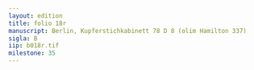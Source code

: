 ```yaml
---
layout: edition
title: folio 18r
manuscript: Berlin, Kupferstichkabinett 78 D 8 (olim Hamilton 337)
sigla: B
iip: b018r.tif
milestone: 35
---
```

